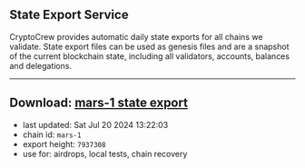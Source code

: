 ## State Export Service
CryptoCrew provides automatic daily state exports for all chains we validate. State export files can be used as genesis files and are a snapshot of the current blockchain state, including all validators, accounts, balances and delegations.

---
**Download: [mars-1 state export](https://dl-eu2.ccvalidators.com/SERVICE/mars/mars-1_export_7937308.json)**
---

- last updated: Sat Jul 20 2024 13:22:03
- chain id: `mars-1`
- export height: `7937308`
- use for: airdrops, local tests, chain recovery

